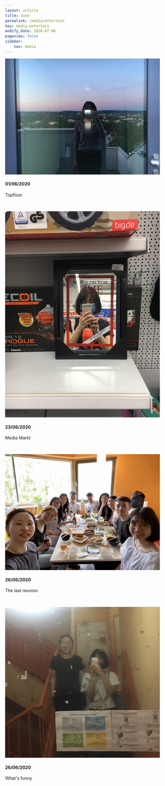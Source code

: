 ```yaml
---
layout: article
title: June
permalink: /media/entertain
key: media-entertain
modify_date: 2020-07-08
pageview: false
sidebar:
    nav: media
---
```




<!--more-->



<div class="card">
  <div class="card__image">
    <img class="image" src="https://github.com/Yuleii/Yuleii.github.io/raw/master/pictures/plog_pics/june/20200601.JPG"/>
  </div>
  <div class="card__content">
    <div class="card__header">
      <h4>01/06/2020</h4>
    </div>
    <p>
      Topfloor
    </p>
  </div>
</div>

&nbsp;

<div class="card">
  <div class="card__image">
    <img class="image" src="https://github.com/Yuleii/Yuleii.github.io/raw/master/pictures/plog_pics/june/20200623.JPG"/>
  </div>
  <div class="card__content">
    <div class="card__header">
      <h4>23/06/2020</h4>
    </div>
    <p>
      Media Markt
    </p>
  </div>
</div>

&nbsp;

<div class="card">
  <div class="card__image">
    <img class="image" src="https://github.com/Yuleii/Yuleii.github.io/raw/master/pictures/plog_pics/june/20200626-1.JPG"/>
  </div>
  <div class="card__content">
    <div class="card__header">
      <h4>26/06/2020</h4>
    </div>
    <p>
      The last reunion
    </p>
  </div>
</div>

&nbsp;

<div class="card">
  <div class="card__image">
    <img class="image" src="https://github.com/Yuleii/Yuleii.github.io/raw/master/pictures/plog_pics/june/20200626-2.JPG"/>
  </div>
  <div class="card__content">
    <div class="card__header">
      <h4>26/06/2020</h4>
    </div>
    <p>
      What's funny
    </p>
  </div>
</div>
